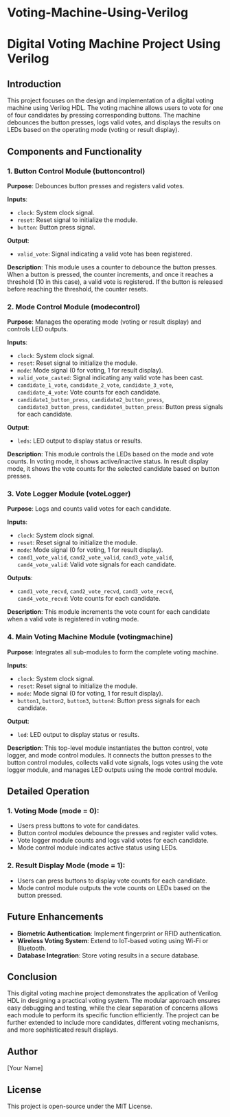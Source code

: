 # Voting-Machine-Using-Verilog
# Digital Voting Machine Project Using Verilog

## Introduction
This project focuses on the design and implementation of a digital voting machine using Verilog HDL. The voting machine allows users to vote for one of four candidates by pressing corresponding buttons. The machine debounces the button presses, logs valid votes, and displays the results on LEDs based on the operating mode (voting or result display).

## Components and Functionality
### 1. Button Control Module (buttoncontrol)
**Purpose**: Debounces button presses and registers valid votes.

**Inputs**:
- `clock`: System clock signal.
- `reset`: Reset signal to initialize the module.
- `button`: Button press signal.

**Output**:
- `valid_vote`: Signal indicating a valid vote has been registered.

**Description**: This module uses a counter to debounce the button presses. When a button is pressed, the counter increments, and once it reaches a threshold (10 in this case), a valid vote is registered. If the button is released before reaching the threshold, the counter resets.

### 2. Mode Control Module (modecontrol)
**Purpose**: Manages the operating mode (voting or result display) and controls LED outputs.

**Inputs**:
- `clock`: System clock signal.
- `reset`: Reset signal to initialize the module.
- `mode`: Mode signal (0 for voting, 1 for result display).
- `valid_vote_casted`: Signal indicating any valid vote has been cast.
- `candidate_1_vote`, `candidate_2_vote`, `candidate_3_vote`, `candidate_4_vote`: Vote counts for each candidate.
- `candidate1_button_press`, `candidate2_button_press`, `candidate3_button_press`, `candidate4_button_press`: Button press signals for each candidate.

**Output**:
- `leds`: LED output to display status or results.

**Description**: This module controls the LEDs based on the mode and vote counts. In voting mode, it shows active/inactive status. In result display mode, it shows the vote counts for the selected candidate based on button presses.

### 3. Vote Logger Module (voteLogger)
**Purpose**: Logs and counts valid votes for each candidate.

**Inputs**:
- `clock`: System clock signal.
- `reset`: Reset signal to initialize the module.
- `mode`: Mode signal (0 for voting, 1 for result display).
- `cand1_vote_valid`, `cand2_vote_valid`, `cand3_vote_valid`, `cand4_vote_valid`: Valid vote signals for each candidate.

**Outputs**:
- `cand1_vote_recvd`, `cand2_vote_recvd`, `cand3_vote_recvd`, `cand4_vote_recvd`: Vote counts for each candidate.

**Description**: This module increments the vote count for each candidate when a valid vote is registered in voting mode.

### 4. Main Voting Machine Module (votingmachine)
**Purpose**: Integrates all sub-modules to form the complete voting machine.

**Inputs**:
- `clock`: System clock signal.
- `reset`: Reset signal to initialize the module.
- `mode`: Mode signal (0 for voting, 1 for result display).
- `button1`, `button2`, `button3`, `button4`: Button press signals for each candidate.

**Output**:
- `led`: LED output to display status or results.

**Description**: This top-level module instantiates the button control, vote logger, and mode control modules. It connects the button presses to the button control modules, collects valid vote signals, logs votes using the vote logger module, and manages LED outputs using the mode control module.

## Detailed Operation
### 1. Voting Mode (mode = 0):
- Users press buttons to vote for candidates.
- Button control modules debounce the presses and register valid votes.
- Vote logger module counts and logs valid votes for each candidate.
- Mode control module indicates active status using LEDs.

### 2. Result Display Mode (mode = 1):
- Users can press buttons to display vote counts for each candidate.
- Mode control module outputs the vote counts on LEDs based on the button pressed.

## Future Enhancements
- **Biometric Authentication**: Implement fingerprint or RFID authentication.
- **Wireless Voting System**: Extend to IoT-based voting using Wi-Fi or Bluetooth.
- **Database Integration**: Store voting results in a secure database.

## Conclusion
This digital voting machine project demonstrates the application of Verilog HDL in designing a practical voting system. The modular approach ensures easy debugging and testing, while the clear separation of concerns allows each module to perform its specific function efficiently. The project can be further extended to include more candidates, different voting mechanisms, and more sophisticated result displays.

## Author
[Your Name]

## License
This project is open-source under the MIT License.

